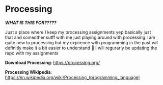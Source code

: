 # Processing

_**WHAT IS THIS FOR?????**_



Just a place where I keep my processing assignments 
yep basically just that and someother sutff with me just playing around with processing 
I am quite new to processing but my expirence with programming in the past will definitly make it a bit easier to understand 🙏
I will regurarly  be updating the repo with my assignments 

**Download Processing**: https://processing.org/


**Processing Wikipedia**: https://en.wikipedia.org/wiki/Processing_(programming_language)
